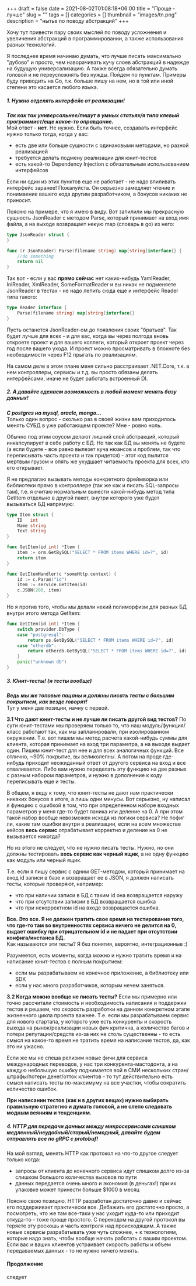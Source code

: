 +++ 
draft = false
date = 2021-08-02T01:08:18+06:00
title = "Проще - лучше"
slug = "" 
tags = []
categories = []
thumbnail = "images/tn.png"
description = "нытье по поводу абстракций"
+++

Хочу тут привести пару своих мыслей по поводу усложнения и увеличения абстракций в программировании, а также использования разных технологий.

Я последнее время начинаю думать, что лучше писать максимально "дубово" и просто, чем наворачивать кучу слоев абстракций в надежде на будущую универсализацию. А также всегда обязательно думать головой и не переусложнять без нужды.
Пойдем по пунктам. Примеры буду приводить на Go, т.к. больше пишу на нем, но в той или иной степени это касается любого языка.

##### 1. Нужно отделять интерфейс от реализации! 
***Так как так универсальнее/пишут в умных статьях/я типа клевый программист/еще какое-то оправдание.***  
Мой ответ - **нет**. Не нужно. Если быть точнее, создавать интерфейс нужно только тогда, когда у вас:

+ есть две или больше сущности с одинаковыми методами, но разной реализацией
+ требуется делать подмену реализации для юнит-тестов
+ есть какой-то Dependency Injection с обязательным использованием интерфейсов

Если ни один из этих пунктов еще не работает - не надо впиливать интерфейс заранее! Пожалуйста. Он серьезно замедляет чтение и понимаение вашего кода другим разработчиком, а бонусов никаких не приносит.

Поясню на примере, что я имею в виду. Вот запилили мы прекрасную сущность JsonReader с методом Parse, который принимает на вход имя файла, а на выходе возвращает некую map (словарь в go) из него:

```Go
type JsonReader struct {
}

func (r JsonReader) Parse(filename string) map[string]interface{} {
	//do something
	return nil
}
```

Так вот - если у вас **прямо сейчас** нет каких-нибудь YamlReader, IniReader, XmlReader, SomeFormatReader и вы никак не подменяете JsonReader в тестах - не надо лепить сюда еще и интерфейс Reader типа такого:
```Go
type Reader interface {
	Parse(filename string) map[string]interface{}
}
```

Пусть останется JsonReader-ом до появления своих "братьев". Так будет лучше для всех - и для вас, когда вы через полгода вновь откроете проект и для вашего коллеги, который откроет проект через год после вашего ухода. И проект можно просматривать в блокноте без необходимости через F12 прыгать по реализациям.

На самом деле в этом плане меня сильно расстраивает .NET.Core, т.к. в нем контроллеры, сервисы и т.д. вы просто обязаны делать интерфейсами, иначе не будет работать встроенный DI.

##### 2. А давайте сделаем возможность в любой момент менять базу данных!
***С postgres на mysql, oracle, mongo...***  
Только один вопрос - сколько раз в своей жизни вам приходилось менять СУБД в уже работающем проекте?
Мне - ровно ноль.

Обычно под этим соусом делают лишний слой абстракций, который инкапсулирует в себе работу с БД. Но так как БД вы менять не будете (а если будете - все равно вылезет куча нюансов и проблем, так что переписывать часть проекта и так придется) - этот код пылится мертвым грузом и опять же ухудшает читаемость проекта для всех, кто его открывает.

Я не предлагаю вызывать методы конкретного фреймворка или библиотеки прямо в контроллере (так же как и писать SQL-запросы там), т.е. я считаю нормальным вынести какой-нибудь метод типа GetItem отдельно в другой пакет, внутри которого уже будет вызываться БД напрямую:

```Go
type Item struct {
	ID   int
	Name string
	Text string
}

func GetItem(id int) *Item {
	item := orm.GetBySQL("SELECT * FROM items WHERE id=?", id)
	return item
}

func GetItemHandler(c *someHttp.context) {
	id := c.Param("id")
	item := service.GetItem(id)
	c.JSON(200, item)
}
```

Но я против того, чтобы мы делали некий полиморфизм для разных БД внутри этого метода GetItem:
```Go
func GetItem(id int) *Item {
	switch provider.DbType {
	case "postgresql":
		return ps.GetBySQL("SELECT * FROM items WHERE id=?", id)
	case "otherdb":
		return otherdb.GetBySQL("SELECT * FROM items WHERE id=?", id)
	}
	panic("unknown db")
}
```

##### 3. Юнит-тесты! (и тесты вообще) 
***Ведь мы же топовые пацаны и должны писать тесты с большим покрытием, как везде говорят!***  
Тут у меня две позиции, начну с первой.

**3.1 Что дают юнит-тесты и не лучше ли писать другой вид тестов?** По сути юнит-тестами мы проверяем только то, что наш модуль/функция/класс работают так, как мы запланировали, при изолированном окружении. 
Т.е. вот пишем мы метод расчета какой-нибудь суммы для клиента, которая принимает на вход три параметра, а на выходе выдает один. 
Пишем юнит-тест для нее и для всех аналогичных функций. Все отлично, ~90% покрытие, вы великолепны.
А потом на проде где-нибудь приходит неожиданный ответ от другого сервиса на вход и все отваливается. 
Либо вам нужно переделать эту функцию на две разных с разным набором параметров, и нужно в дополнение к коду переписывать еще и тесты.

В общем, я веду к тому, что юнит-тесты не дают нам практически никаких бонусов в итоге, а лишь одни минусы. Вот серьезно, ну написал я функцию с ошибкой в том, что при определенном наборе входных параметров у меня где-то будет паника или деление на 0. А при этом такой набор вообще невозможен исходя из логики сервиса? Не пофиг ли, какие там ошибки внутри в реализации, если на всем множестве кейсов **весь сервис** отрабатывает корректно и деление на 0 не вызывается никогда?

Но из этого не следует, что не нужно писать тесты. Нужно, но они должны тестировать **весь сервис как черный ящик**, а не одну функцию как модуль или черный ящик. 

Т.е. если я пишу сервис с одним GET-методом, который принимает на вход id записи в базе и возвращает ее в JSON, я должен написать тесты, которые проверяют, например:
+ что при наличии записи в БД с таким id она возвращается наружу
+ что при отсутствии записии в БД возвращается ошибка
+ что при некорректном id на входе возвращается ошибка.  

**Все. Это все. Я не должен тратить свое время на тестирование того, что где-то там во внутренностях сервиса ничего не делится на 0, выдает ошибку при отрицательном id и не падает при отсутствии конфига/инстанса БД.**  
Как называются эти тесты? Я без понятия, вероятно, интеграционные :)  

Разумеется, есть моменты, когда можно и нужно тратить время и на написание юнит-тестов с полным покрытием:  

+ если мы разрабатываем не конечное приложение, а библиотеку или SDK
+ если у нас много разработчиков, которым нечем заняться.

**3.2 Когда можно вообще не писать тесты?** Если мы примерно или точно рассчитали стоимость и необходимость написания и поддержки тестов и решаем, что скорость разработки на данном конкретном этапе жизненного цикла проекта важнее.
Т.е. если мы разрабатываем сервис для нового стартапа, у которого уже есть конкуренты и скорость выхода на рынок/реализации новых фич критична, а количество багов и потери репутации/средств из-за них не столь существенны - то есть смысл на какое-то время не тратить время на написание тестов, да, как это ни ужасно.

Если же мы не спеша релизим новые фичи для сервиса международных переводов, у нас три конкурента-мастодонта, а на каждую небольшую ошибку поднимается вой в СМИ нескольких стран/штрафы/потери денег/отток клиентов - то тут действительно есть смысл написать тесты по-максимуму на все участки, чтобы сократить количество ошибок.

**При написании тестов (как и в других вещах) нужно выбирать правильную стратегию и думать головой, а не слепо следовать модным веяниям и тенденциям.**

##### 4. HTTP для передачи данных между микросервисами слишком медленный/неудобный/старый/немодный, давайте будем отправлять все по gRPC с protobuf!
На мой взгляд, менять HTTP как протокол на что-то другое следует только когда:
+ запросы от клиента до конечного сервиса идут слишком долго из-за слишком большого количества вызовов по пути
+ данных передается очень много и экономия (в деньгах!) при их упаковке может принести больше $1000 в месяц

Поясню свою позицию. HTTP разработан достаточно давно и сейчас его поддерживает практически все. Дебажить его достаточно просто, а посмотреть, что же там все-таки у нас уходит куда-то или приходит откуда-то - тоже проще простого. С переходом на другой протокол вы теряете эту роскошь и часть контроля над происходящим. А также новые сервисы разрабатывать уже чуть сложнее, + к технологиям, которые надо знать, чтобы вообще начать работать с вашим проектом.
Если вас и ваших клиентов устраивает скорость работы и объем передаваемых данных - то не нужно ничего менять.

#### Продолжение
следует